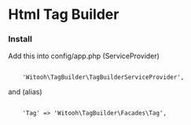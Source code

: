 <h1>Html Tag Builder</h1>

<h3>Install</h3>

Add this into config/app.php (ServiceProvider)

<code>
    'Witooh\TagBuilder\TagBuilderServiceProvider',
</code>

and (alias)

<code>
    'Tag' => 'Witooh\TagBuilder\Facades\Tag',
</code>
